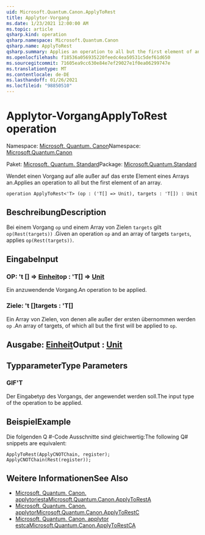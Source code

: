 ```yaml
---
uid: Microsoft.Quantum.Canon.ApplyToRest
title: Applytor-Vorgang
ms.date: 1/23/2021 12:00:00 AM
ms.topic: article
qsharp.kind: operation
qsharp.namespace: Microsoft.Quantum.Canon
qsharp.name: ApplyToRest
qsharp.summary: Applies an operation to all but the first element of an array.
ms.openlocfilehash: f18536a056935220feedc4ea50531c5def61d650
ms.sourcegitcommit: 71605ea9cc630e84e7ef29027e1f0ea06299747e
ms.translationtype: MT
ms.contentlocale: de-DE
ms.lasthandoff: 01/26/2021
ms.locfileid: "98850510"
---
```

# <a name="applytorest-operation"></a><span data-ttu-id="6dede-102">Applytor-Vorgang</span><span class="sxs-lookup"><span data-stu-id="6dede-102">ApplyToRest operation</span></span>

<span data-ttu-id="6dede-103">Namespace: [Microsoft. Quantum. Canon](xref:Microsoft.Quantum.Canon)</span><span class="sxs-lookup"><span data-stu-id="6dede-103">Namespace: [Microsoft.Quantum.Canon](xref:Microsoft.Quantum.Canon)</span></span>

<span data-ttu-id="6dede-104">Paket: [Microsoft. Quantum. Standard](https://nuget.org/packages/Microsoft.Quantum.Standard)</span><span class="sxs-lookup"><span data-stu-id="6dede-104">Package: [Microsoft.Quantum.Standard](https://nuget.org/packages/Microsoft.Quantum.Standard)</span></span>


<span data-ttu-id="6dede-105">Wendet einen Vorgang auf alle außer auf das erste Element eines Arrays an.</span><span class="sxs-lookup"><span data-stu-id="6dede-105">Applies an operation to all but the first element of an array.</span></span>

```qsharp
operation ApplyToRest<'T> (op : ('T[] => Unit), targets : 'T[]) : Unit
```


## <a name="description"></a><span data-ttu-id="6dede-106">Beschreibung</span><span class="sxs-lookup"><span data-stu-id="6dede-106">Description</span></span>

<span data-ttu-id="6dede-107">Bei einem Vorgang `op` und einem Array von Zielen `targets` gilt `op(Rest(targets))` .</span><span class="sxs-lookup"><span data-stu-id="6dede-107">Given an operation `op` and an array of targets `targets`, applies `op(Rest(targets))`.</span></span>

## <a name="input"></a><span data-ttu-id="6dede-108">Eingabe</span><span class="sxs-lookup"><span data-stu-id="6dede-108">Input</span></span>

### <a name="op--t--unit"></a><span data-ttu-id="6dede-109">OP: 't [] => [Einheit](xref:microsoft.quantum.lang-ref.unit)</span><span class="sxs-lookup"><span data-stu-id="6dede-109">op : 'T[] => [Unit](xref:microsoft.quantum.lang-ref.unit)</span></span> 

<span data-ttu-id="6dede-110">Ein anzuwendende Vorgang.</span><span class="sxs-lookup"><span data-stu-id="6dede-110">An operation to be applied.</span></span>


### <a name="targets--t"></a><span data-ttu-id="6dede-111">Ziele: 't []</span><span class="sxs-lookup"><span data-stu-id="6dede-111">targets : 'T[]</span></span>

<span data-ttu-id="6dede-112">Ein Array von Zielen, von denen alle außer der ersten übernommen werden `op` .</span><span class="sxs-lookup"><span data-stu-id="6dede-112">An array of targets, of which all but the first will be applied to `op`.</span></span>



## <a name="output--unit"></a><span data-ttu-id="6dede-113">Ausgabe: [Einheit](xref:microsoft.quantum.lang-ref.unit)</span><span class="sxs-lookup"><span data-stu-id="6dede-113">Output : [Unit](xref:microsoft.quantum.lang-ref.unit)</span></span>



## <a name="type-parameters"></a><span data-ttu-id="6dede-114">Typparameter</span><span class="sxs-lookup"><span data-stu-id="6dede-114">Type Parameters</span></span>

### <a name="t"></a><span data-ttu-id="6dede-115">GIF</span><span class="sxs-lookup"><span data-stu-id="6dede-115">'T</span></span>

<span data-ttu-id="6dede-116">Der Eingabetyp des Vorgangs, der angewendet werden soll.</span><span class="sxs-lookup"><span data-stu-id="6dede-116">The input type of the operation to be applied.</span></span>

## <a name="example"></a><span data-ttu-id="6dede-117">Beispiel</span><span class="sxs-lookup"><span data-stu-id="6dede-117">Example</span></span>

<span data-ttu-id="6dede-118">Die folgenden Q #-Code Ausschnitte sind gleichwertig:</span><span class="sxs-lookup"><span data-stu-id="6dede-118">The following Q# snippets are equivalent:</span></span>

```qsharp
ApplyToRest(ApplyCNOTChain, register);
ApplyCNOTChain(Rest(register));
```

## <a name="see-also"></a><span data-ttu-id="6dede-119">Weitere Informationen</span><span class="sxs-lookup"><span data-stu-id="6dede-119">See Also</span></span>

- [<span data-ttu-id="6dede-120">Microsoft. Quantum. Canon. applytoriesta</span><span class="sxs-lookup"><span data-stu-id="6dede-120">Microsoft.Quantum.Canon.ApplyToRestA</span></span>](xref:Microsoft.Quantum.Canon.ApplyToRestA)
- [<span data-ttu-id="6dede-121">Microsoft. Quantum. Canon. applytor</span><span class="sxs-lookup"><span data-stu-id="6dede-121">Microsoft.Quantum.Canon.ApplyToRestC</span></span>](xref:Microsoft.Quantum.Canon.ApplyToRestC)
- [<span data-ttu-id="6dede-122">Microsoft. Quantum. Canon. applytor estca</span><span class="sxs-lookup"><span data-stu-id="6dede-122">Microsoft.Quantum.Canon.ApplyToRestCA</span></span>](xref:Microsoft.Quantum.Canon.ApplyToRestCA)